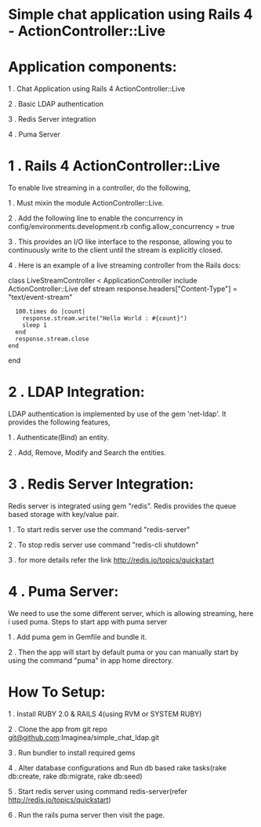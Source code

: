 Simple chat application using Rails 4 - ActionController::Live
==============================================================

Application components:
=======================
1 . Chat Application using Rails 4 ActionController::Live

2 . Basic LDAP authentication

3 . Redis Server integration

4 . Puma Server

1 . Rails 4 ActionController::Live
==================================
To enable live streaming in a controller, do the following,

1 . Must mixin the module ActionController::Live.

2 . Add the following line to enable the concurrency in config/environments.development.rb
    config.allow_concurrency = true

3 . This provides an I/O like interface to the response, allowing you to continuously write to the client until the stream is explicitly closed.

4 . Here is an example of a live streaming controller from the Rails docs:

  class LiveStreamController < ApplicationController
    include ActionController::Live
    def stream
      response.headers["Content-Type"] = "text/event-stream"

      100.times do |count|
        response.stream.write("Hello World : #{count}")
        sleep 1
      end
      response.stream.close
    end
  end

2 . LDAP Integration:
=====================
LDAP authentication is implemented by use of the gem 'net-ldap'. It provides the following features,

1 . Authenticate(Bind) an entity.

2 . Add, Remove, Modify and Search the entities.

3 . Redis Server Integration:
=============================
Redis server is integrated using gem "redis". Redis provides the queue based storage with key/value pair.

1 . To start redis server use the command "redis-server"

2 . To stop redis server use command "redis-cli shutdown"

3 . for more details refer the link http://redis.io/topics/quickstart

4 . Puma Server:
================
We need to use the some different server, which is allowing streaming, here i used puma. Steps to start app with puma server

1 . Add puma gem in Gemfile and bundle it.

2 . Then the app will start by default puma or you can manually start by using the command "puma" in app home directory.

How To Setup:
=============
1 . Install RUBY 2.0 & RAILS 4(using RVM or SYSTEM RUBY)

2 . Clone the app from git repo git@github.com:Imaginea/simple_chat_ldap.git

3 . Run bundler to install required gems

4 . Alter database configurations and Run db based rake tasks(rake db:create, rake db:migrate, rake db:seed)

5 . Start redis server using command redis-server(refer http://redis.io/topics/quickstart)

6 . Run the rails puma server then visit the page.


